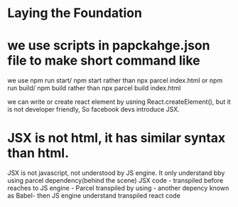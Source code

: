 # Laying the Foundation

# we use scripts in papckahge.json file to make short command like

we use npm run start/ npm start rather than npx parcel index.html
or npm run build/ npm build rather than npx parcel build index.html

we can write or create react element by usning React.createElement(), but it is not developer friendly, So facebook devs introduce JSX.

# JSX is not html, it has similar syntax than html.

JSX is not javascript, not understood by JS engine. It only understand bby using parcel dependency(behind the scene)
JSX code - transpiled before reaches to JS engine - Parcel transpiled by using - another depency known as Babel- then JS engine understand transpiled react code
